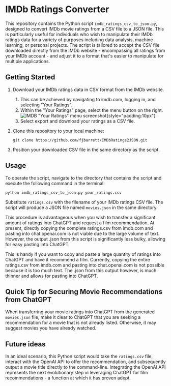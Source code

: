 # IMDb Ratings Converter

This repository contains the Python script `imdb_ratings_csv_to_json.py`, designed to convert IMDb movie ratings from a CSV file to a JSON file. This is particularly useful for individuals who wish to manipulate their IMDb ratings data for a variety of purposes including data analysis, machine learning, or personal projects. The script is tailored to accept the CSV file downloaded directly from the IMDb website - encompassing all ratings from your IMDb account - and adjust it to a format that's easier to manipulate for multiple applications.

## Getting Started

1. Download your IMDb ratings data in CSV format from the IMDb website.

   1. This can be achieved by navigating to imdb.com, logging in, and selecting "Your Ratings".
   2. Within the "Your Ratings" page, select the menu button on the right. ![IMDB "Your Ratings" menu screenshot](https://github.com/fjbarrett/IMDbRatings2JSON/blob/main/account-ratings.png?raw=true){style="padding:10px"}
   3. Select export and download your ratings as a CSV file.

2. Clone this repository to your local machine:

   ```shell
   git clone https://github.com/fjbarrett/IMDbRatings2JSON.git
   ```

3. Position your downloaded CSV file in the same directory as the script.

## Usage

To operate the script, navigate to the directory that contains the script and execute the following command in the terminal:

```shell
python imdb_ratings_csv_to_json.py your_ratings.csv
```

Substitute `ratings.csv` with the filename of your IMDb ratings CSV file. The script will produce a JSON file named `movies.json` in the same directory.

This procedure is advantageous when you wish to transfer a significant amount of ratings into ChatGPT and request a film recommendation. At present, directly copying the complete ratings.csv from imdb.com and pasting into chat.openai.com is not viable due to the large volume of text. However, the output .json from this script is significantly less bulky, allowing for easy pasting into ChatGPT.

This is handy if you want to copy and paste a large quantity of ratings into ChatGPT and have it recommend a film. Currently, copying the entire ratings.csv from imdb.com and pasting into chat.openai.com is not possible because it is too much text. The .json from this output however, is much thinner and allows for pasting into ChatGPT.

## Quick Tip for Securing Movie Recommendations from ChatGPT

When transferring your movie ratings into ChatGPT from the generated `movies.json` file, make it clear to ChatGPT that you are seeking a recommendation for a movie that is not already listed. Otherwise, it may suggest movies you have already watched.

## Future ideas

In an ideal scenario, this Python script would take the `ratings.csv` file, interact with the OpenAI API to offer the recommendation, and subsequently output a movie title directly to the command-line. Integrating the OpenAI API represents the next evolutionary step in leveraging ChatGPT for film recommendations - a function at which it has proven adept.
